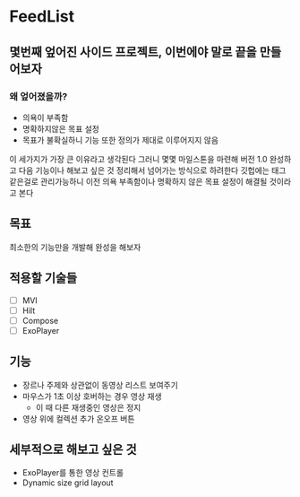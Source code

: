 # FeedList

## 몇번째 엎어진 사이드 프로젝트, 이번에야 말로 끝을 만들어보자

### 왜 엎어졌을까?
* 의욕이 부족함
* 명확하지않은 목표 설정
* 목표가 불확실하니 기능 또한 정의가 제대로 이루어지지 않음

이 세가지가 가장 큰 이유라고 생각된다
그러니 몇몇 마일스톤을 마련해 버전 1.0 완성하고 다음 기능이나 해보고 싶은 것 정리해서 넘어가는 방식으로 하려한다
깃헙에는 태그같은걸로 관리가능하니 이전 의욕 부족함이나 명확하지 않은 목표 설정이 해결될 것이라고 본다

## 목표
최소한의 기능만을 개발해 완성을 해보자

## 적용할 기술들
- [ ] MVI
- [ ] Hilt
- [ ] Compose
- [ ] ExoPlayer

## 기능
* 장르나 주제와 상관없이 동영상 리스트 보여주기
* 마우스가 1초 이상 호버하는 경우 영상 재생
  * 이 때 다른 재생중인 영상은 정지
* 영상 위에 컬렉션 추가 온오프 버튼  

## 세부적으로 해보고 싶은 것 
* ExoPlayer를 통한 영상 컨트롤
* Dynamic size grid layout



